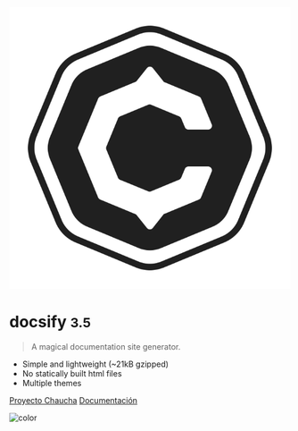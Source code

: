 ![logo](media/logo.svg)
# docsify <small>3.5</small>

> A magical documentation site generator.

- Simple and lightweight (~21kB gzipped)
- No statically built html files
- Multiple themes

[Proyecto Chaucha](https://chaucha.cl) [Documentación](#cha-docsify)

![color](#fafafa)